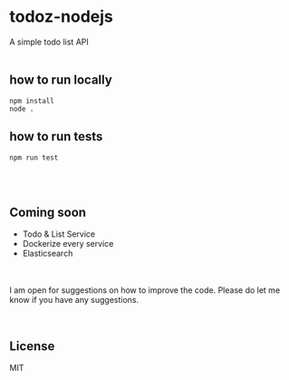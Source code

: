 # todoz-nodejs
A simple todo list API
<br><br>

## how to run locally
```
npm install
node .
```

## how to run tests
```
npm run test
```

<br> <br>
## Coming soon
- Todo & List Service 
- Dockerize every service
- Elasticsearch

<br> <br>
I am open for suggestions on how to improve the code. Please do let me know if you have any suggestions.

<br> 

## License
MIT




